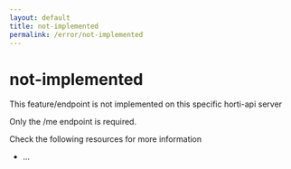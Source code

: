 ```yaml
---
layout: default
title: not-implemented
permalink: /error/not-implemented
---
```


# not-implemented

This feature/endpoint is not implemented on this specific horti-api server

Only the /me endpoint is required.

Check the following resources for more information
- ...
